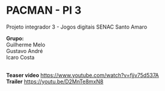 <h1>PACMAN - PI 3</h1>

<p>Projeto integrador 3 - Jogos digitais SENAC Santo Amaro</p>
<strong>Grupo:</strong></br>
Guilherme Melo</br>
Gustavo André</br>
Icaro Costa</br></br>

<strong>Teaser video</strong>
https://www.youtube.com/watch?v=fjjv75d537A </br>
<strong>Trailer</strong>
https://youtu.be/D2MnTe8mxN8
